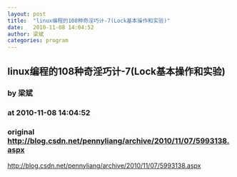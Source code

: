 ```yaml
---
layout: post
title:  "linux编程的108种奇淫巧计-7(Lock基本操作和实验)"
date:   2010-11-08 14:04:52
author: 梁斌
categories: program
---
```


## linux编程的108种奇淫巧计-7(Lock基本操作和实验)
### by 梁斌
### at 2010-11-08 14:04:52
### original <http://blog.csdn.net/pennyliang/archive/2010/11/07/5993138.aspx>

http://blog.csdn.net/pennyliang/archive/2010/11/07/5993138.aspx